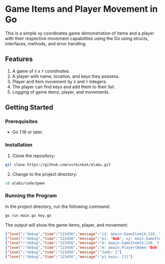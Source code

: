 # Game Items and Player Movement in Go

This is a simple xy coordinates game demonstration of items and a player with their respective movement capabilities using the Go using structs, interfaces, methods, and error handling.

## Features

1. A game of `X` x `Y` coordinates.
2. A player with name, location, and keys they possess.
3. Player and item movement by `X` and `Y` integers.
4. The player can find keys and add them to their list.
5. Logging of game items, player, and movements.

## Getting Started

### Prerequisites

- Go 1.16 or later.

### Installation

1. Clone the repository:

```bash
git clone https://github.com/usrbinkat/alabs.git
```

2. Change to the project directory:

```bash
cd alabs/code/game
```

### Running the Program

In the project directory, run the following command:

```bash
go run main.go key.go
```

The output will show the game items, player, and movement:

```json
{"level":"debug","time":"123456","message":"i3: &main.GameItem{X:210, Y:310}"}
{"level":"debug","time":"123456","message":"p1: "Bob", xy: main.GameItem{X:10, Y:20}"}
{"level":"debug","time":"123456","message":"m: &main.GameItem{X:210, Y:310}"}
{"level":"debug","time":"123456","message":"m: &main.Player{Name:"Bob", Keys:[]main.Key(nil), GameItem:main.GameItem{X:10, Y:20}}"}
{"level":"debug","time":"123456","message":"Jade: 1"}
{"level":"debug","time":"123456","message":"p1 keys: [1]"}

```
